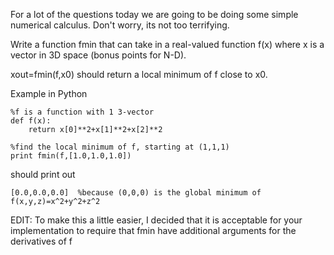

For a lot of the questions today we are going to be doing some simple numerical calculus. Don't worry, its not too terrifying.

Write a function fmin that can take in a real-valued function f(x) where x is a vector in 3D space (bonus points for N-D).

xout=fmin(f,x0) should return a local minimum of f close to x0.

Example in Python

    %f is a function with 1 3-vector
    def f(x):
        return x[0]**2+x[1]**2+x[2]**2
    
    %find the local minimum of f, starting at (1,1,1)
    print fmin(f,[1.0,1.0,1.0])

should print out

    [0.0,0.0,0.0]  %because (0,0,0) is the global minimum of f(x,y,z)=x^2+y^2+z^2

EDIT: To make this a little easier, I decided that it is acceptable for your implementation to require that fmin have additional arguments for the derivatives of f

